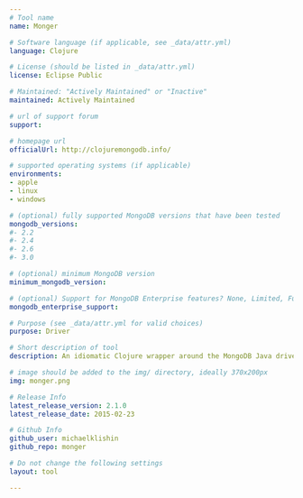 ```yaml
---
# Tool name
name: Monger

# Software language (if applicable, see _data/attr.yml)
language: Clojure

# License (should be listed in _data/attr.yml)
license: Eclipse Public

# Maintained: "Actively Maintained" or "Inactive"
maintained: Actively Maintained

# url of support forum
support: 

# homepage url
officialUrl: http://clojuremongodb.info/

# supported operating systems (if applicable)
environments:
- apple
- linux
- windows

# (optional) fully supported MongoDB versions that have been tested
mongodb_versions:
#- 2.2
#- 2.4
#- 2.6
#- 3.0

# (optional) minimum MongoDB version
minimum_mongodb_version:

# (optional) Support for MongoDB Enterprise features? None, Limited, Full
mongodb_enterprise_support: 

# Purpose (see _data/attr.yml for valid choices)
purpose: Driver

# Short description of tool
description: An idiomatic Clojure wrapper around the MongoDB Java driver.

# image should be added to the img/ directory, ideally 370x200px
img: monger.png

# Release Info
latest_release_version: 2.1.0
latest_release_date: 2015-02-23

# Github Info
github_user: michaelklishin
github_repo: monger

# Do not change the following settings
layout: tool

---
```


